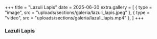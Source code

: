 +++
title = "Lazuli Lapis"
date = 2025-06-30
extra.gallery = [
  { type = "image", src = "uploads/sections/galeria/lazuli_lapis.jpeg" },
  { type = "video", src = "uploads/sections/galeria/lazuli_lapis.mp4" },
]
+++

### Lazuli Lapis
